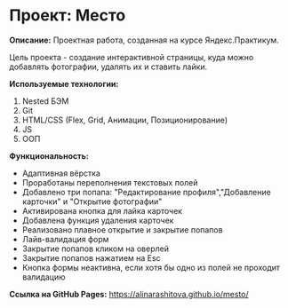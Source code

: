 # Проект: Место

__Описание:__
Проектная работа, созданная на курсе Яндекс.Практикум.

Цель проекта - создание интерактивной страницы, куда можно добавлять фотографии, удалять их и ставить лайки.

__Используемые технологии:__
1. Nested БЭМ
2. Git
3. HTML/CSS (Flex, Grid, Анимации, Позиционирование)
4. JS
5. ООП

__Функциональность:__
* Адаптивная вёрстка
* Проработаны переполнения текстовых полей
* Добавлено три попапа: "Редактирование профиля","Добавление карточки" и "Открытие фотографии"
* Активирована кнопка для лайка карточек
* Добавлена функция удаления карточек
* Реализовано плавное открытие и закрытие попапов
* Лайв-валидация форм
* Закрытие попапов кликом на оверлей
* Закрытие попапов нажатием на Esc
* Кнопка формы неактивна, если хотя бы одно из полей не проходит валидацию

__Ссылка на GitHub Pages:__
https://alinarashitova.github.io/mesto/

